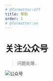 ```yaml
---
# @formatter:off
title: 帮助
order: 1
# @formatter:on
---
```


# 关注公众号

> 问题处理..

![公众号](http://cdn.hocgin.top/uPic/mp-logo.jpg)
